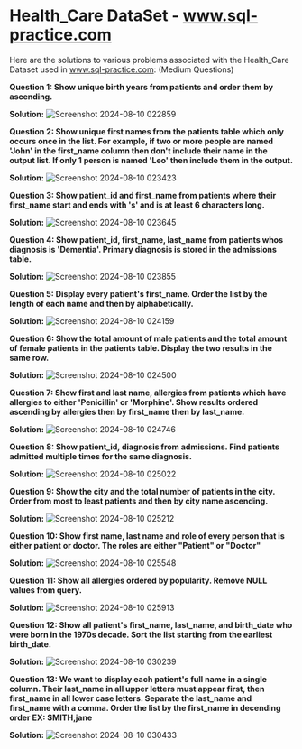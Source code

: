 # Health_Care DataSet - www.sql-practice.com



Here are the solutions to various problems associated with the Health_Care Dataset used in www.sql-practice.com:
(Medium Questions)

**Question 1:
Show unique birth years from patients and order them by ascending.**


**Solution:**
![Screenshot 2024-08-10 022859](https://github.com/user-attachments/assets/fbce6b8d-7c5d-4424-97e4-b4d6d14e8b23)




**Question 2:
Show unique first names from the patients table which only occurs once in the list.
For example, if two or more people are named 'John' in the first_name column then don't include their name in the output list. If only 1 person is named 'Leo' then include them in the output.**


**Solution:**
![Screenshot 2024-08-10 023423](https://github.com/user-attachments/assets/fd8bded7-6c4f-40dc-849e-7891850d1ca2)




**Question 3:
Show patient_id and first_name from patients where their first_name start and ends with 's' and is at least 6 characters long.**


**Solution:**
![Screenshot 2024-08-10 023645](https://github.com/user-attachments/assets/6d20009a-2a78-4327-b8af-e0c03c4c18d3)




**Question 4:
Show patient_id, first_name, last_name from patients whos diagnosis is 'Dementia'.
Primary diagnosis is stored in the admissions table.**


**Solution:**
![Screenshot 2024-08-10 023855](https://github.com/user-attachments/assets/ad0a6d11-e9eb-405b-b3f3-d03c8f9f9cc5)




**Question 5:
Display every patient's first_name.
Order the list by the length of each name and then by alphabetically.**


**Solution:**
![Screenshot 2024-08-10 024159](https://github.com/user-attachments/assets/d897bd92-8e26-4386-85d5-fe1d6c8e12de)




**Question 6:
Show the total amount of male patients and the total amount of female patients in the patients table. Display the two results in the same row.**


**Solution:**
![Screenshot 2024-08-10 024500](https://github.com/user-attachments/assets/b637d57c-456d-4704-bc71-7c1abf859bf4)




**Question 7:
Show first and last name, allergies from patients which have allergies to either 'Penicillin' or 'Morphine'. Show results ordered ascending by allergies then by first_name then by last_name.**


**Solution:**
![Screenshot 2024-08-10 024746](https://github.com/user-attachments/assets/970e46f6-41aa-4a8d-9623-1790d719437b)




**Question 8:
Show patient_id, diagnosis from admissions. Find patients admitted multiple times for the same diagnosis.**


**Solution:**
![Screenshot 2024-08-10 025022](https://github.com/user-attachments/assets/7eedfa82-0a3a-40f6-a846-178a709a6928)




**Question 9:
Show the city and the total number of patients in the city. Order from most to least patients and then by city name ascending.**


**Solution:**
![Screenshot 2024-08-10 025212](https://github.com/user-attachments/assets/2769cc59-c69d-450c-843a-972f36dda143)




**Question 10:
Show first name, last name and role of every person that is either patient or doctor.
The roles are either "Patient" or "Doctor"**


**Solution:**
![Screenshot 2024-08-10 025548](https://github.com/user-attachments/assets/6012769d-9c7e-4e0a-b5d4-fe242b3962b2)




**Question 11:
Show all allergies ordered by popularity. Remove NULL values from query.**


**Solution:**
![Screenshot 2024-08-10 025913](https://github.com/user-attachments/assets/237f1166-e77e-4fc4-9f0f-5f47909b7fc4)




**Question 12:
Show all patient's first_name, last_name, and birth_date who were born in the 1970s decade. Sort the list starting from the earliest birth_date.**


**Solution:**
![Screenshot 2024-08-10 030239](https://github.com/user-attachments/assets/8ce24ae7-d6b2-4764-b29c-179230f92c2d)




**Question 13:
We want to display each patient's full name in a single column. Their last_name in all upper letters must appear first, then first_name in all lower case letters. Separate the last_name and first_name with a comma. Order the list by the first_name in decending order
EX: SMITH,jane**


**Solution:**
![Screenshot 2024-08-10 030433](https://github.com/user-attachments/assets/15fd31cd-5393-409e-881b-189a4cc5446a)
































































































































































